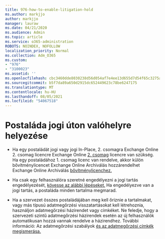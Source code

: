 ```yaml
---
title: 976-how-to-enable-litigation-hold
ms.author: markjjo
author: markjjo
manager: lauraw
ms.date: 04/21/2020
ms.audience: Admin
ms.topic: article
ms.service: o365-administration
ROBOTS: NOINDEX, NOFOLLOW
localization_priority: Normal
ms.collection: Adm_O365
ms.custom:
- "976"
- "3100023"
ms.assetid: ''
ms.openlocfilehash: cbc3460dde8030238d56d054af7e4ee13d655d7d54f65c3275a73e899dd6f813
ms.sourcegitcommit: b5f7da89a650d2915dc652449623c78be6247175
ms.translationtype: MT
ms.contentlocale: hu-HU
ms.lasthandoff: 08/05/2021
ms.locfileid: "54067518"
---
```

# <a name="place-a-mailbox-on-legal-hold"></a>Postaláda jogi úton valóhelyre helyezése

- Ha egy postaládát jogi vagy jogi In-Place, 2. csomagra Exchange Online 2. csomag licencre Exchange Online [2. csomag](https://docs.microsoft.com/office365/servicedescriptions/office-365-platform-service-description/office-365-plan-options) licencre van szükség. Ha egy postaládához 1. csomag licenc van rendelve, akkor külön bővítménylicencet Exchange Online Archiválás hozzárendelhet Exchange Online Archiválás [bővítménylicenchez.](https://docs.microsoft.com/office365/servicedescriptions/exchange-online-archiving-service-description)

- Ha csak egy felhasználóra szeretné engedélyezni a jogi tartás engedélyezését, [kövesse az alábbi lépéseket.](https://docs.microsoft.com/microsoft-365/compliance/create-a-litigation-hold) Ha engedélyezve van a jogi tartás, a postaláda minden tartalma megmarad.

- Ha a szervezet összes postaládájában meg kell őriznie a tartalmakat, vagy más típusú adatmegőrzési visszatartásokat kell létrehoznia, használjon adatmegőrzési házirendet vagy címkéket. Ne feledje, hogy a szervezeti szintű adatmegőrzési házirendek esetén az új felhasználók automatikusan hozzá vannak rendelve a házirendhez. További információ: Az adatmegőrzési szabályok [és az adatmegőrzési címkék megismerása.](https://docs.microsoft.com/microsoft-365/compliance/retention-policies#applying-a-retention-policy-to-an-entire-organization-or-specific-locations) 
